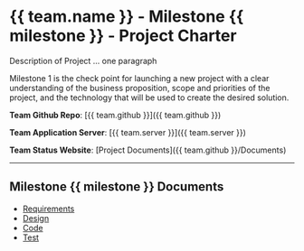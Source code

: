 # {{ team.name }} - Milestone {{ milestone }} - Project Charter

Description of Project ...   one paragraph

Milestone 1 is the check point for launching a new project with a clear understanding
of the business proposition, scope and priorities of the project, and the technology
that will be used to create the desired solution.

**Team Github Repo**:  [{{ team.github }}]({{ team.github }})

**Team Application Server**:  [{{ team.server }}]({{ team.server }})

**Team Status Website**:  [Project Documents]({{ team.github }}/Documents)

---

## Milestone {{ milestone }} Documents

* [Requirements](Requirements/Index.md)
* [Design](Design/Index.md)
* [Code](Code/Index.md)
* [Test](Test/Index.md)

